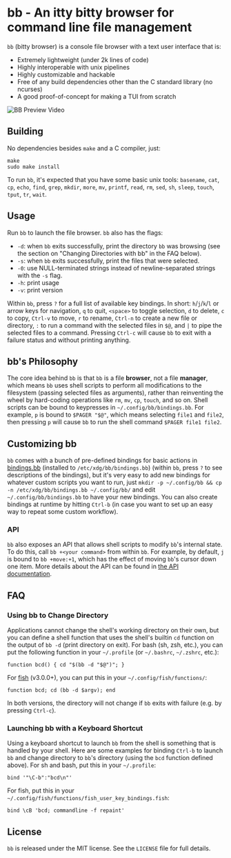 # bb - An itty bitty browser for command line file management

`bb` (bitty browser) is a console file browser with a text user interface that is:

- Extremely lightweight (under 2k lines of code)
- Highly interoperable with unix pipelines
- Highly customizable and hackable
- Free of any build dependencies other than the C standard library (no ncurses)
- A good proof-of-concept for making a TUI from scratch

![BB Preview Video](https://bitbucket.org/spilt/bb/downloads/bb.gif)

## Building

No dependencies besides `make` and a C compiler, just:

    make
    sudo make install

To run `bb`, it's expected that you have some basic unix tools:
`basename`, `cat`, `cp`, `echo`, `find`, `grep`, `mkdir`, `more`, `mv`,
`printf`, `read`, `rm`, `sed`, `sh`, `sleep`, `touch`, `tput`, `tr`, `wait`.

## Usage

Run `bb` to launch the file browser. `bb` also has the flags:

- `-d`: when `bb` exits successfully, print the directory `bb` was browsing
  (see the section on "Changing Directories with bb" in the FAQ below).
- `-s`: when `bb` exits successfully, print the files that were selected.
- `-0`: use NULL-terminated strings instead of newline-separated strings with
  the `-s` flag.
- `-h`: print usage
- `-v`: print version

Within `bb`, press `?` for a full list of available key bindings. In short:
`h`/`j`/`k`/`l` or arrow keys for navigation, `q` to quit, `<space>` to toggle
selection, `d` to delete, `c` to copy, `Ctrl-v` to move, `r` to rename,
`Ctrl-n` to create a new file or directory, `:` to run a command with the
selected files in `$@`, and `|` to pipe the selected files to a command.
Pressing `Ctrl-c` will cause `bb` to exit with a failure status and without
printing anything.

## bb's Philosophy

The core idea behind `bb` is that `bb` is a file **browser**, not a file
**manager**, which means `bb` uses shell scripts to perform all modifications
to the filesystem (passing selected files as arguments), rather than
reinventing the wheel by hard-coding operations like `rm`, `mv`, `cp`, `touch`,
and so on.  Shell scripts can be bound to keypresses in
`~/.config/bb/bindings.bb`. For example, `p` is bound to `$PAGER "$@"`, which
means selecting `file1` and `file2`, then pressing `p` will cause `bb` to run
the shell command `$PAGER file1 file2`.

## Customizing bb

`bb` comes with a bunch of pre-defined bindings for basic actions in
[bindings.bb](bindings.bb) (installed to `/etc/xdg/bb/bindings.bb`) (within
`bb`, press `?` to see descriptions of the bindings), but it's very easy to add
new bindings for whatever custom scripts you want to run, just `mkdir -p
~/.config/bb && cp -n /etc/xdg/bb/bindings.bb ~/.config/bb/` and edit
`~/.config/bb/bindings.bb` to have your new bindings. You can also create
bindings at runtime by hitting `Ctrl-b` (in case you want to set up an easy way
to repeat some custom workflow).

### API

`bb` also exposes an API that allows shell scripts to modify `bb`'s internal
state. To do this, call `bb +<your command>` from within `bb`. For example, by
default, `j` is bound to `bb +move:+1`, which has the effect of moving `bb`'s
cursor down one item. More details about the API can be found in [the API
documentation](API.md).

## FAQ

### Using bb to Change Directory

Applications cannot change the shell's working directory on their own, but you
can define a shell function that uses the shell's builtin `cd` function on the
output of `bb -d` (print directory on exit). For bash (sh, zsh, etc.), you can
put the following function in your `~/.profile` (or `~/.bashrc`, `~/.zshrc`,
etc.):

    function bcd() { cd "$(bb -d "$@")"; }

For [fish](https://fishshell.com/) (v3.0.0+), you can put this in your
`~/.config/fish/functions/`:

    function bcd; cd (bb -d $argv); end

In both versions, the directory will not change if `bb` exits with failure
(e.g. by pressing `Ctrl-c`).

### Launching bb with a Keyboard Shortcut

Using a keyboard shortcut to launch `bb` from the shell is something that is
handled by your shell. Here are some examples for binding `Ctrl-b` to launch
`bb` and change directory to `bb`'s directory (using the `bcd` function defined
above). For sh and bash, put this in your `~/.profile`:

    bind '"\C-b":"bcd\n"'

For fish, put this in your `~/.config/fish/functions/fish_user_key_bindings.fish`:

    bind \cB 'bcd; commandline -f repaint'

## License

`bb` is released under the MIT license. See the `LICENSE` file for full details.
